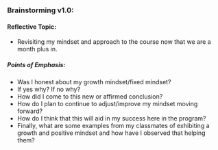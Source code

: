 ### Brainstorming v1.0:

#### Reflective Topic:
- Revisiting my mindset and approach to the course now that we are a month plus in.

##### Points of Emphasis:
- Was I honest about my growth mindset/fixed mindset?
- If yes why? If no why?
- How did I come to this new or affirmed conclusion?
- How do I plan to continue to adjust/improve my mindset moving forward?
- How do I think that this will aid in my success here in the program?
- Finally, what are some examples from my classmates of exhibiting a growth and positive mindset and how have I observed that helping them?


